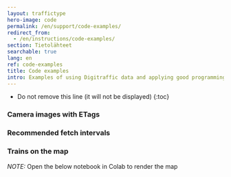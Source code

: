 ```yaml
---
layout: traffictype
hero-image: code
permalink: /en/support/code-examples/
redirect_from:
  - /en/instructions/code-examples/
section: Tietolähteet
searchable: true
lang: en
ref: code-examples
title: Code examples
intro: Examples of using Digitraffic data and applying good programming practices
---
```


<!-- deno-fmt-ignore -->
- Do not remove this line (it will not be displayed)
{:toc}

### Camera images with ETags

<div class="code-example">
    <script src="https://gist.github.com/solita-ijunnone/c1b18cdadb1ac07a777f65f358c33d11.js"></script>
</div>

### Recommended fetch intervals

<div class="code-example">
    <script src="https://gist.github.com/solita-ijunnone/f29beb7e781cf4157dfc77fc8b9d2682.js"></script>
</div>

### Trains on the map

<div class="code-example">
    <p><i>NOTE:</i> Open the below notebook in Colab to render the map</p>
    <script src="https://gist.github.com/solita-ijunnone/3b44ebdc7e244304dc8c8db99553941a.js"></script>
</div>
